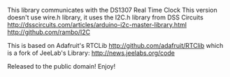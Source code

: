 This library communicates with the DS1307 Real Time Clock 
This version doesn't use wire.h library, it uses the I2C.h library from DSS Circuits
  http://dsscircuits.com/articles/arduino-i2c-master-library.html  
  http://github.com/rambo/I2C

This is based on Adafruit's RTCLib http://github.com/adafruit/RTClib which is a fork of JeeLab's Library: http://news.jeelabs.org/code 

Released to the public domain! Enjoy!

